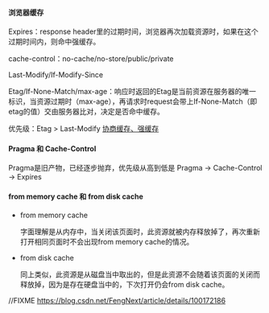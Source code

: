 #### 浏览器缓存
Expires：response header里的过期时间，浏览器再次加载资源时，如果在这个过期时间内，则命中强缓存。

cache-control：no-cache/no-store/public/private

Last-Modify/If-Modify-Since

Etag/If-None-Match/max-age：响应时返回的Etag是当前资源在服务器的唯一标识，当资源过期时（max-age），再请求时request会带上If-None-Match（即etag的值）交由服务器比对，决定是否命中缓存。

优先级：Etag > Last-Modify
[协商缓存、强缓存](https://www.kancloud.cn/freya001/interview/1749874)

#### Pragma 和 Cache-Control
Pragma是旧产物，已经逐步抛弃，优先级从高到低是 Pragma -> Cache-Control -> Expires

#### from memory cache 和 from disk cache
- from memory cache

  字面理解是从内存中，当关闭该页面时，此资源就被内存释放掉了，再次重新打开相同页面时不会出现from memory cache的情况。

- from disk cache

  同上类似，此资源是从磁盘当中取出的，但是此资源不会随着该页面的关闭而释放掉，因为是存在硬盘当中的，下次打开仍会from disk cache。

//FIXME
https://blog.csdn.net/FengNext/article/details/100172186